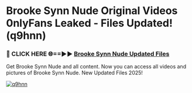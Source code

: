 # Brooke Synn Nude Original Videos 0nlyFans Leaked - Files Updated! (q9hnn)

<h3>🔴 CLICK HERE 🌐==►► <a href="https://tinyurl.com/4mcuefdz" rel="nofollow">Brooke Synn Nude Updated Files</a></h3>

Get Brooke Synn Nude and all content. Now you can access all videos and pictures of Brooke Synn Nude. New Updated Files 2025!

[![q9hnn](https://i.imgur.com/StAQSOY.gif)](https://tinyurl.com/4mcuefdz)
